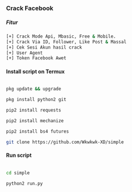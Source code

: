 ### Crack Facebook
##### Fitur
```bash
[+] Crack Mode Api, Mbasic, Free & Mobile.
[+] Crack Via ID, Follower, Like Post & Massal
[+] Cek Sesi Akun hasil crack
[+] User Agent 
[+] Token Facebook Awet
```
#### Install script on Termux

```bash

pkg update && upgrade

pkg install python2 git

pip2 install requests 

pip2 install mechanize

pip2 install bs4 futures

git clone https://github.com/Wkwkwk-XD/simple

```

#### Run script

```bash

cd simple

python2 run.py

```
